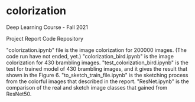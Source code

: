 # colorization

Deep Learning Course - Fall 2021

Project Report Code Repository 

"colorization.ipynb" file is the image colorization for 200000 images. (The code run have not ended, yet.)
"colorization_bird.ipynb" is the image colorization for 430 brambling images.
"test_colorization_bird.ipynb" is the test for trained model of 430 brambling images, and it gives the result that shown in the Figure 6.
"to_sketch_train_file.ipynb" is the sketching process from the colorful images that described in the report.
"ResNet.ipynb" is the comparison of the real and sketch image classes that gained from ResNet50.
